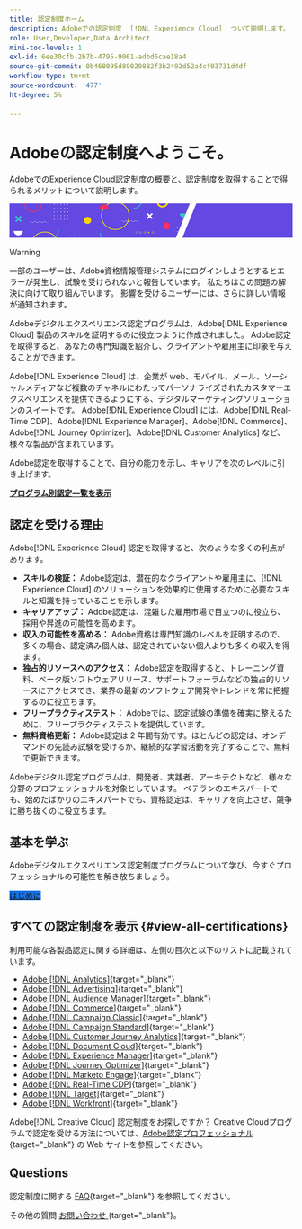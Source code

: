 ```yaml
---
title: 認定制度ホーム
description: Adobeでの認定制度  [!DNL Experience Cloud]  ついて説明します。 認定取得によって実現できることを確認してください。
role: User,Developer,Data Architect
mini-toc-levels: 1
exl-id: 6ee30cfb-2b7b-4795-9061-adbd6cae18a4
source-git-commit: 0b468095d89029882f3b2492d52a4cf03731d4df
workflow-type: tm+mt
source-wordcount: '477'
ht-degree: 5%

---
```


# Adobeの認定制度へようこそ。

AdobeでのExperience Cloud認定制度の概要と、認定制度を取得することで得られるメリットについて説明します。

![バナー](/help/certifications/assets/home_banner_smallwide.png)

>[!WARNING]
>
>一部のユーザーは、Adobe資格情報管理システムにログインしようとするとエラーが発生し、試験を受けられないと報告しています。 私たちはこの問題の解決に向けて取り組んでいます。 影響を受けるユーザーには、さらに詳しい情報が通知されます。


Adobeデジタルエクスペリエンス認定プログラムは、Adobe[!DNL Experience Cloud] 製品のスキルを証明するのに役立つように作成されました。 Adobe認定を取得すると、あなたの専門知識を紹介し、クライアントや雇用主に印象を与えることができます。

Adobe[!DNL Experience Cloud] は、企業が web、モバイル、メール、ソーシャルメディアなど複数のチャネルにわたってパーソナライズされたカスタマーエクスペリエンスを提供できるようにする、デジタルマーケティングソリューションのスイートです。 Adobe[!DNL Experience Cloud] には、Adobe[!DNL Real-Time CDP]、Adobe[!DNL Experience Manager]、Adobe[!DNL Commerce]、Adobe[!DNL Journey Optimizer]、Adobe[!DNL Customer Analytics] など、様々な製品が含まれています。

Adobe認定を取得することで、自分の能力を示し、キャリアを次のレベルに引き上げます。

[**プログラム別認定一覧を表示**](#view-all-certifications)

## 認定を受ける理由

Adobe[!DNL Experience Cloud] 認定を取得すると、次のような多くの利点があります。

* **スキルの検証：** Adobe認定は、潜在的なクライアントや雇用主に、[!DNL Experience Cloud] のソリューションを効果的に使用するために必要なスキルと知識を持っていることを示します。
* **キャリアアップ：** Adobe認定は、混雑した雇用市場で目立つのに役立ち、採用や昇進の可能性を高めます。
* **収入の可能性を高める：** Adobe資格は専門知識のレベルを証明するので、多くの場合、認定済み個人は、認定されていない個人よりも多くの収入を得ます。
* **独占的リソースへのアクセス：** Adobe認定を取得すると、トレーニング資料、ベータ版ソフトウェアリリース、サポートフォーラムなどの独占的リソースにアクセスでき、業界の最新のソフトウェア開発やトレンドを常に把握するのに役立ちます。
* **フリープラクティステスト：** Adobeでは、認定試験の準備を確実に整えるために、フリープラクティステストを提供しています。
* **無料資格更新：** Adobe認定は 2 年間有効です。ほとんどの認定は、オンデマンドの先読み試験を受けるか、継続的な学習活動を完了することで、無料で更新できます。

Adobeデジタル認定プログラムは、開発者、実践者、アーキテクトなど、様々な分野のプロフェッショナルを対象としています。 ベテランのエキスパートでも、始めたばかりのエキスパートでも、資格認定は、キャリアを向上させ、競争に勝ち抜くのに役立ちます。

## 基本を学ぶ

Adobeデジタルエクスペリエンス認定制度プログラムについて学び、今すぐプロフェッショナルの可能性を解き放ちましょう。

<a href="https://experienceleague.adobe.com/docs/certification/certification/getting-started.html" target="_blank" class="spectrum-Button spectrum-Button--fill spectrum-Button--accent spectrum-Button--sizeM is-margin-bottom-big-big at-element-click-tracking" style="background-color:#1473E6"><span class="spectrum-Button-label has-no-wrap"> はじめに </span></a>

## すべての認定制度を表示 {#view-all-certifications}

利用可能な各製品認定に関する詳細は、左側の目次と以下のリストに記載されています。

* [Adobe [!DNL Analytics]](/help/certifications/aa/aa-overview.md){target="_blank"}
* [Adobe [!DNL Advertising]](/help/certifications/aac/aac-overview.md){target="_blank"}
* [Adobe [!DNL Audience Manager]](/help/certifications/aam/aam-overview.md){target="_blank"}
* [Adobe [!DNL Commerce]](/help/certifications/ac/ac-overview.md){target="_blank"}
* [Adobe [!DNL Campaign Classic]](/help/certifications/acc/acc-overview.md){target="_blank"}
* [Adobe [!DNL Campaign Standard]](/help/certifications/acs/acs-overview.md){target="_blank"}
* [Adobe [!DNL Customer Journey Analytics]](/help/certifications/acja/acja-overview.md){target="_blank"}
* [Adobe [!DNL Document Cloud]](/help/certifications/adc/adc-overview.md){target="_blank"}
* [Adobe [!DNL Experience Manager]](/help/certifications/aem/aem-overview.md){target="_blank"}
* [Adobe [!DNL Journey Optimizer]](/help/certifications/ajo/ajo-overview.md){target="_blank"}
* [Adobe [!DNL Marketo Engage]](/help/certifications/ame/ame-overview.md){target="_blank"}
* [Adobe [!DNL Real-Time CDP]](/help/certifications/rtcdp/rtcdp-overview.md){target="_blank"}
* [Adobe [!DNL Target]](/help/certifications/at/at-overview.md){target="_blank"}
* [Adobe [!DNL Workfront]](/help/certifications/aw/aw-overview.md){target="_blank"}

Adobe[!DNL Creative Cloud] 認定制度をお探しですか？ Creative Cloudプログラムで認定を受ける方法については、[Adobe認定プロフェッショナル ](https://certifiedprofessional.adobe.com/en/home){target="_blank"} の Web サイトを参照してください。

## Questions

認定制度に関する [FAQ](https://experienceleague.adobe.com/docs/certification/certification/faq.html){target="_blank"} を参照してください。

その他の質問 [ お問い合わせ ](mailto:certif@adobe.com){target="_blank"}。